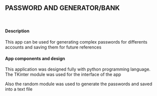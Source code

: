 <h2> PASSWORD AND GENERATOR/BANK</h3>
<br>
<h4> Description</h4>
  <p> This app can be used for generating complex passwords for differents accounts and saving them for future references</p> 


<h4>App components and design</h4>
<p>This application was designed fully with python programming language. The TKinter module was used for the interface of the app</p>
<p>Also the random module was used to generate the passwords and saved into a text file</p>
